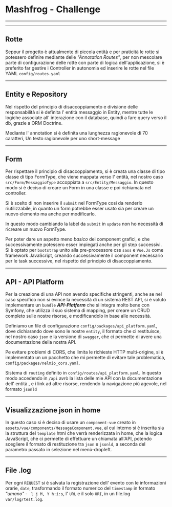 # Mashfrog - Challenge

---
---
## Rotte 

Seppur il progetto è attualmente di piccola entità e per praticità
 le rotte si potessero definire mediante delle *"Annotation Routes"*, per non mescolare
 parte di configurazione delle rotte con parte di logica dell'applicazione, si è preferito far gestire i Controller in autonomia 
ed inserire le rotte nel file YAML `config/routes.yaml`

---

## Entity e Repository

Nel rispetto del principio di disaccoppiamento e divisione delle responsabilità
 si è definita l' entità messaggio in Entity, mentre tutte le logiche associate 
 all' interazione con il database, quindi a fare query verso il db,
 grazie a ORM Doctrine.

Mediante l' annotation si è definita una lunghezza ragionevole di 70 caratteri,
Un testo ragionevole per uno short-message

---

## Form

Per rispettare il principio di disaccoppiamento, si è creata una classe di tipo 
classe di tipo FormType, che viene mappata verso l' entità, nel nostro caso `src/Form/MessaggioType` accoppiata a `src/Entity/Messaggio`.
In questo modo si è deciso di creare un Form in una classe e poi richiamata nel controller.

Si è scelto di non inserire il `submit` nel FormType cosi da renderlo riutilizzabile, in quanto 
un form potrebbe esser usato sia per creare un nuovo elemento ma anche 
 per modificarlo.

In questo modo cambiando la label da `submit` in `update` non ho necessità di ricreare un nuovo 
 FormType.

Per poter dare un aspetto meno *basico* dei component grafici, e che successivamente potessero esser
 impiegati anche per gli step successivi. Si è optato per `bootstrap` unito alla pre-processore css `sass`
e `Vue.Js` come framework JavaScript, creando successivamente il component
 necessario per le task successive, nel rispetto del principio di disaccoppiamento.

---

## API - API Platform

Per la creazione di una API non avendo specifiche stringenti, anche se nel caso specifico non si evince la necessità di un sistema REST API,
si è voluto implementare un `bundle` ***API-Platform*** che si integra molto bene con Symfony,
 che utilizza il suo sistema di mapping, per creare un CRUD completo sulle nostre risorse, e modificandolo
in base alle necessità.

Definiamo un file di configurazione `config/packages/api_platform.yaml`, dove dichiarando dove sono le nostre `entity`, 
il formato che ci restituisce, nel nostro caso `json` e la versione di `swagger`, che ci permette di 
avere una documentazione della nostra API.

Pe evitare problemi di CORS, che limita le richieste HTTP multi-origine, si è implementato un 
un pacchetto che mi permette di evitare tale problematica, `config/packages/nelmio_cors.yaml`.

Sistema di `routing` definito in `config/routes/api_platform.yaml`. In questo modo accedendo in 
`/api` avrò la lista delle mie API con la documentazione dell' entità , e i link ad altre risorse, rendendo la navigazione
 più agevole, nel formato `jsonld`

---

## Visualizzazione json in home

In questo caso si è deciso di usare un `component-vue` creato in `assets/vue/components/MessageComponent.vue`, al cui interno
 si è inserita sia la struttura del `template` html che verrà renderizzata in home, che la logica JavaScript, che ci permette di effettuare un chiamata all'API,
potendo scegliere il formato di restituzione tra `json` e `jsonld`, a seconda del parametro passato in selezione nel menù-dropleft.

---

## File .log

Per ogni `REQUEST` si è salvata la registrazione dell' evento con le informazioni orarie, `date`,
 trasformando il formato numerico del `timestamp` in formato *"umano"* -  ` l j M, Y h:i:s`, l' `URL` e il solo `URI`, in un file.log `var/log/test.log`.
